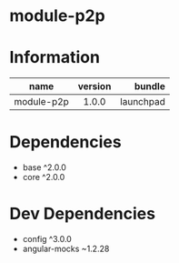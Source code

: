 # module-p2p
# Information
|  name |  version |  bundle |
|--|:--:|--:|
|  module-p2p |  1.0.0 |  launchpad |

# Dependencies

- base ^2.0.0
- core ^2.0.0

# Dev Dependencies

- config ^3.0.0
- angular-mocks ~1.2.28